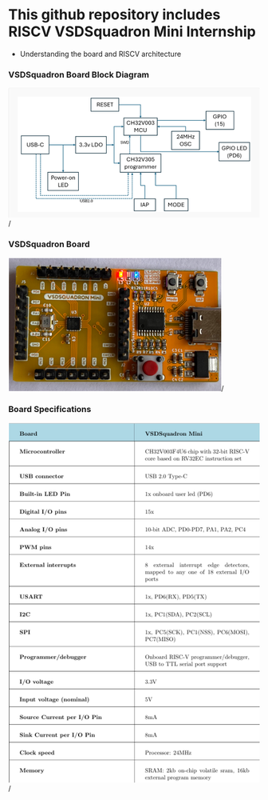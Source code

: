 # This github repository includes RISCV  VSDSquadron Mini Internship
* Understanding the board and RISCV architecture

### VSDSquadron Board Block Diagram

<img src="https://github.com/Rajveer-1234/vsdsquadron_mini_intership/blob/main/block%20diaggram.png?raw=true">/

### VSDSquadron Board
<img src="https://github.com/Rajveer-1234/vsdsquadron_mini_intership/blob/main/Board.png?raw=true">/

### Board Specifications
<img src="https://github.com/Rajveer-1234/vsdsquadron_mini_intership/blob/main/Specification.png?raw=true">/
